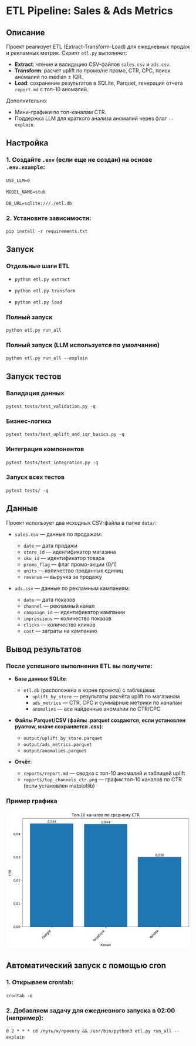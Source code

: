 # ETL Pipeline: Sales & Ads Metrics

## Описание
Проект реализует ETL (Extract-Transform-Load) для ежедневных продаж и рекламных метрик. 
Скрипт `etl.py` выполняет:

- **Extract**: чтение и валидацию CSV-файлов `sales.csv` и `ads.csv`.
- **Transform**: расчет uplift по промо/не промо, CTR, CPC, поиск аномалий по median ± IQR.
- **Load**: сохранение результатов в SQLite, Parquet, генерация отчета `report.md` с топ-10 аномалий.

Дополнительно:
- Мини-графики по топ-каналам CTR.
- Поддержка LLM для краткого анализа аномалий через флаг `--explain`.

## Настройка

### 1. Создайте `.env` (если еще не создан) на основе `.env.example`:
`USE_LLM=0`

`MODEL_NAME=stub`

`DB_URL=sqlite:///./etl.db`

### 2. Установите зависимости:
`pip install -r requirements.txt`

## Запуск

### Отдельные шаги ETL
- `python etl.py extract`

- `python etl.py transform`

- `python etl.py load`

### Полный запуск 
`python etl.py run_all`

### Полный запуск (LLM используется по умолчанию)
`python etl.py run_all --explain`

## Запуск тестов

### Валидация данных 
`pytest tests/test_validation.py -q`

### Бизнес-логика
`pytest tests/test_uplift_and_iqr_basics.py -q`

### Интеграция компонентов
`pytest tests/test_integration.py -q`

### Запуск всех тестов
`pytest tests/ -q`

## Данные

Проект использует два исходных CSV-файла в папке `data/`:

- `sales.csv` — данные по продажам:
  - `date` — дата продажи
  - `store_id` — идентификатор магазина
  - `sku_id` — идентификатор товара
  - `promo_flag` — флаг промо-акции (0/1)
  - `units` — количество проданных единиц
  - `revenue` — выручка за продажу

- `ads.csv` — данные по рекламным кампаниям:
  - `date` — дата показов
  - `channel` — рекламный канал
  - `campaign_id` — идентификатор кампании
  - `impressions` — количество показов
  - `clicks` — количество кликов
  - `cost` — затраты на кампанию

## Вывод результатов

### После успешного выполнения ETL вы получите:

- **База данных SQLite**:
    - `etl.db` (расположена в корне проекта) с таблицами:
       - `uplift_by_store` — результаты расчёта uplift по магазинам
       - `ads_metrics` — CTR, CPC и суммарные метрики по каналам
       - `anomalies` — все найденные аномалии по CTR/CPC


- **Файлы Parquet/CSV (файлы .parquet создаются, если установлен pyarrow, иначе сохраняется .csv)**:
    - `output/uplift_by_store.parquet`
    - `output/ads_metrics.parquet`
    - `output/anomalies.parquet`
  

- **Отчёт**:
    - `reports/report.md` — сводка с топ-10 аномалий и таблицей uplift
    - `reports/top_channels_ctr.png` — график топ-10 каналов по CTR (если установлен matplotlib)

### Пример графика 
![Топ-10 каналов по CTR](reports/top_channels_ctr.png)

## Автоматический запуск с помощью cron

### 1. Открываем crontab:

`crontab -e`

### 2. Добавляем задачу для ежедневного запуска в 02:00 (например):

`0 2 * * * cd /путь/к/проекту && /usr/bin/python3 etl.py run_all --explain`
